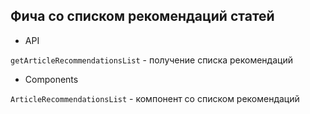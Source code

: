 ## Фича со списком рекомендаций статей

- API

`getArticleRecommendationsList` - получение списка рекомендаций

- Components

`ArticleRecommendationsList` - компонент со списком рекомендаций
